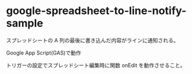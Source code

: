# google-spreadsheet-to-line-notify-sample

スプレッドシートの A 列の最後に書き込んだ内容がラインに通知される。

Google App Script(GAS)で動作

トリガーの設定でスプレッドシート編集時に関数 onEdit を動作させること。
